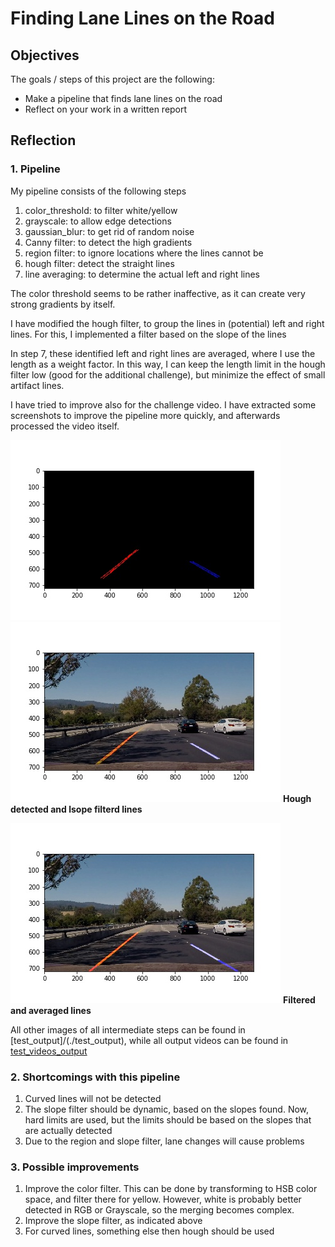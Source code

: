 # **Finding Lane Lines on the Road** 

## Objectives

The goals / steps of this project are the following:
* Make a pipeline that finds lane lines on the road
* Reflect on your work in a written report


## Reflection

### 1. Pipeline
My pipeline consists of the following steps
1. color_threshold: to filter white/yellow
2. grayscale: to allow edge detections
3. gaussian_blur: to get rid of random noise
4. Canny filter: to detect the high gradients
5. region filter: to ignore locations where the lines cannot be
6. hough filter: detect the straight lines
7. line averaging: to determine the actual left and right lines

The color threshold seems to be rather inaffective, as it can create very strong gradients by itself.

I have modified the hough filter, to group the lines in (potential) left and right lines. For this, I implemented a filter based on the slope of the lines

In step 7, these identified left and right lines are averaged, where I use the length as a weight factor. In this way, I can keep the length limit in the hough filter low (good for the additional challenge), but minimize the effect of small artifact lines.

I have tried to improve also for the challenge video. I have extracted some screenshots to improve the pipeline more quickly, and afterwards processed the video itself.

![Hough detected and slope filtered lines](test_output/a.hough.jpg)
![Hough detected and slope filtered lines](test_output/a.hough.overlay.jpg)
**Hough detected and lsope filterd lines**

![Filtered and averaged lines](test_output/a.averaged.overlay.jpg)
**Filtered and averaged lines**

All other images of all intermediate steps can be found in [test_output]/(./test_output), while all output videos can be found in [test_videos_output](./test_videos_output)


### 2. Shortcomings with this pipeline
1. Curved lines will not be detected
2. The slope filter should be dynamic, based on the slopes found. Now, hard limits are used, but the limits should be based on the slopes that are actually detected
3. Due to the region and slope filter, lane changes will cause problems


### 3. Possible improvements
1. Improve the color filter. This can be done by transforming to HSB color space, and filter there for yellow. However, white is probably better detected in RGB or Grayscale, so the merging becomes complex.
2. Improve the slope filter, as indicated above
3. For curved lines, something else then hough should be used

